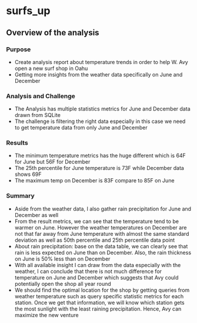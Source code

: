 # surfs_up
## Overview of the analysis
### Purpose
  - Create analysis report about temperature trends in order to help W. Avy open a new surf shop in Oahu
  - Getting more insights from the weather data specifically on June and December 
### Analysis and Challenge
  - The Analysis has multiple statistics metrics for June and December data drawn from SQLite
  - The challenge is filtering the right data especially in this case we need to get temperature data from only June and December
### Results
  - The minimum temperature metrics has the huge different which is 64F for June but 56F for December
  - The 25th percentile for June temperature is 73F while December data shows 69F
  - The maximum temp on December is 83F compare to 85F on June
### Summary
  - Aside from the weather data, I also gather rain precipitation for June and December as well
  - From the result metrics, we can see that the temperature tend to be warmer on June. However the weather temperatures on December are not that far away from June temperature with almost the same standard deviation as well as 50th percentile and 25th percentile data point
  - About rain precipitation: base on the data table, we can clearly see that rain is less expected on June than on December. Also, the rain thickness on June is 50% less than on December
  - With all available insight I can draw from the data especially with the weather, I can conclude that there is not much difference for temperature on June and December which suggests that Avy could potentially open the shop all year round
  - We should find the optimal location for the shop by getting queries from weather temperature such as query specific statistic metrics for each station. Once we get that information, we will know which station gets the most sunlight with the least raining precipitation. Hence, Avy can maximize the new venture

